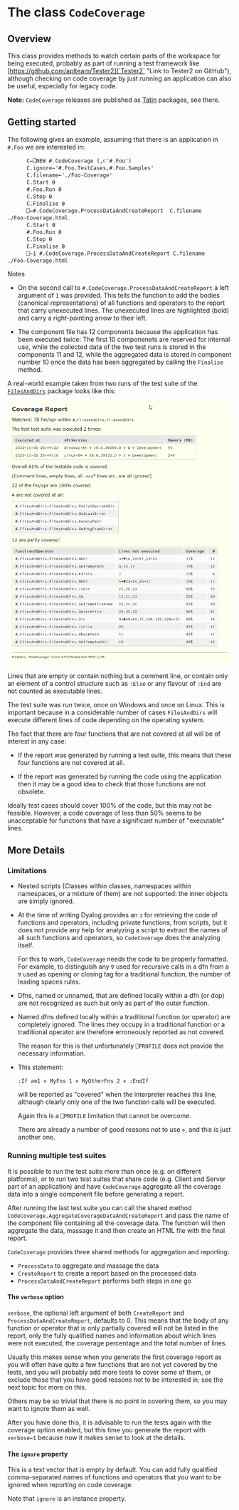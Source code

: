 # The class `CodeCoverage`

## Overview

This class provides methods to watch certain parts of the workspace for being executed, probably as part of running
a test framework like [https://github.com/aplteam/Tester2](`Tester2` "Link to Tester2 on GitHub"), although checking
on code coverage by just running an application can also be useful, especially for legacy code.

**Note:** `CodeCoverage` releases are published as [Tatin](https://tatin.dev "Link to the principal Tatin Registry") packages, see there.

## Getting started

The following gives an example, assuming that there is an application in `#.Foo` we are interested in:

```
      C←⎕NEW #.CodeCoverage (,⊂'#.Foo')
      C.ignore←'#.Foo.TestCases,#.Foo.Samples'
      C.filename←'./Foo-Coverage'
      C.Start ⍬
      #.Foo.Run ⍬
      C.Stop ⍬
      C.Finalise ⍬
      ⎕←#.CodeCoverage.ProcessDataAndCreateReport  C.filename
./Foo-Coverage.html      
      C.Start ⍬
      #.Foo.Run ⍬
      C.Stop ⍬
      C.Finalise ⍬
      ⎕←1 #.CodeCoverage.ProcessDataAndCreateReport C.filename      
./Foo-Coverage.html      
```

Notes

* On the second call to `#.CodeCoverage.ProcessDataAndCreateReport` a left argument of `1` was provided. This tells the function to add the bodies (canonical representations) of all functions and operators to the report that carry unexecuted lines. The unexecuted lines are highlighted (bold) and carry a right-pointing arrow to their left.

* The component file has 12 components because the application has been executed twice: The first 10 componenets are reserved for internal use, while the collected data of the two test runs is stored in the components 11 and 12, while the aggregated data is stored in component number 10 once the data has been aggregated by calling the `Finalise` method.

A real-world example taken from two runs of the test suite of the [`FilesAndDirs`](https://github.com/aplteam/FilesAndDirs "Link to FilesAndDirs  on GitHub") package looks like this:

![Example](example.png "Example")

Lines that are empty or contain nothing but a comment line, or contain only an element of a control structure such as `:Else` or any flavour of `:End` are not counted as executable lines.

The test suite was run twice, once on Windows and once on Linux. This is important because in a considerable number of cases `FilesAndDirs`  will execute different lines of code depending on the operating system.

The fact that there are four functions that are not covered at all will be of interest in any case:

  * If the report was generated by running a test suite, this means that these four functions are not covered at all.
  
  * If the report was generated by running the code using the application then it may be a good idea to check that those functions are not obsolete.
  
Ideally test cases should cover 100% of the code, but this may not be feasible. However, a code coverage of less than 50% seems to be unacceptable for functions that have a significant number of "executable" lines.



## More Details

### Limitations

* Nested scripts (Classes within classes, namespaces within namespaces, or a mixture of them) are not supported: the inner objects are simply ignored.

* At the time of writing Dyalog provides an `⌶` for retrieving the code of functions and operators, including private functions, from scripts, but it does not provide any help for analyzing a script to extract the names of all such functions and operators, so `CodeCoverage` does the analyzing itself.

  For this to work, `CodeCoverage` needs the code to be properly formatted. For example, to distinguish any `∇`  used for recursive calls in a dfn from a `∇` used as opening or closing tag for a traditional function, the number of leading spaces rules.

* Dfns, named or unnamed, that are defined locally within a dfn (or dop) are not recognized as such but only as part of the outer function.

* Named dfns defined locally within a traditional function (or operator) are completely ignored. The lines they occupy in a traditional function or a traditional operator are therefore erroneously reported as not covered. 

  The reason for this is that unfortunately `⎕PROFILE` does not provide the necessary information.

* This statement:

  ```
  :If a≡1 ⋄ MyFns 1 ⋄ MyOtherFns 2 ⋄ :EndIf
  ```

  will be reported as "covered" when the interpreter reaches this line, although clearly only one of the two function calls will be executed.

  Again this is a `⎕PROFILE` limitation that cannot be overcome.

  There are already a number of good reasons not to use `⋄`, and this is just another one.

### Running multiple test suites

It is possible to run the test suite more than once (e.g. on different platforms), or to run two test suites that share code (e.g. Client and Server part of an application) and have `CodeCoverage` aggregate all the coverage data into a single component file before generating a report.

After running the last test suite you can call the shared method `CodeCoverage.AggregateCoverageDataAndCreateReport` and pass the name of the component file containing all the  coverage data. The function will then aggregate the data, massage it and then create an HTML file with the final report.

`CodeCoverage` provides three shared methods for aggregation and reporting:

* `ProcessData` to aggregate and massage the data
* `CreateReport` to create a report based on the processed data
* `ProcessDataAndCreateReport` performs both steps in one go

#### The `verbose` option

`verbose`, the optional left argument of both `CreateReport` and `ProcessDataAndCreateReport`, defaults to 0. This means that the body of any function or operator that is only partially covered will not be listed in the report, only the fully qualified names and information about which lines were not executed, the coverage percentage and the total number of lines.

Usually this makes sense when you generate the first coverage report as you will often have quite a few functions that are not yet covered by the tests, and you will probably add more tests to cover some of them, or exclude those that you have good reasons not to be interested in; see the next topic for more on this.

Others may be so trivial that there is no point in covering them, so you may want to ignore them as well.

After you have done this, it is advisable to run the tests again with the coverage option enabled, but this time you generate the report with `verbose←1` because now it makes sense to look at the  details.

#### The `ignore` property

This is a text vector that is empty by default. You can add fully qualified comma-separated names of functions and operators that you want to be ignored when reporting on code coverage.

Note that `ignore` is an instance property.
